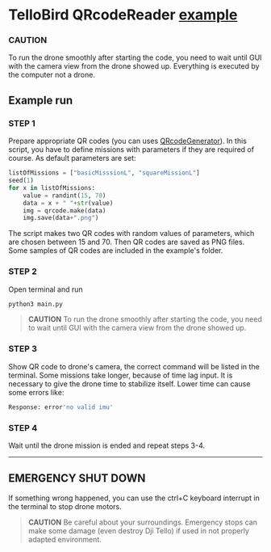 # TelloBird QRcodeReader [example](https://youtu.be/u5nsXvgXTMM)
### CAUTION
To run the drone smoothly after starting the code, you need to wait until GUI with the camera view from the drone showed up. Everything is executed by the computer not a drone. 
## Example run
### STEP 1
Prepare appropriate QR codes (you can uses [QRcodeGenerator](https://github.com/xxBeWolfxx/DroneProjectTello/blob/main/QRcodes/QRcodeGenerator.py)). In this script, you have to define missions with parameters if they are required of course. As default parameters are set:
```python
listOfMissions = ["basicMisssionL", "squareMissionL"]
seed(1)
for x in listOfMissions:
    value = randint(15, 70)
    data = x + " "+str(value)
    img = qrcode.make(data)
    img.save(data+".png")
```
The script makes two QR codes with random values of parameters, which are chosen between 15 and 70. Then QR codes are saved as PNG files. Some samples of QR codes are included in the example's folder.
### STEP 2 
Open terminal and run
```bash
python3 main.py
```
> __CAUTION__
> To run the drone smoothly after starting the code, you need to wait until GUI with the camera view from the drone showed up.

### STEP 3 
Show QR code to drone's camera, the correct command will be listed in the terminal.
Some missions take longer, because of time lag input. It is necessary to give the drone time to stabilize itself. Lower time can cause some errors like:
```bash
Response: error'no valid imu'
```
### STEP 4
Wait until the drone mission is ended and repeat steps 3-4.
***
## EMERGENCY SHUT DOWN
If something wrong happened, you can use the ctrl+C keyboard interrupt in the terminal to stop drone motors. 
> __CAUTION__
> Be careful about your surroundings. Emergency stops can make some damage (even destroy Dji Tello) if used in not properly adapted environment.

